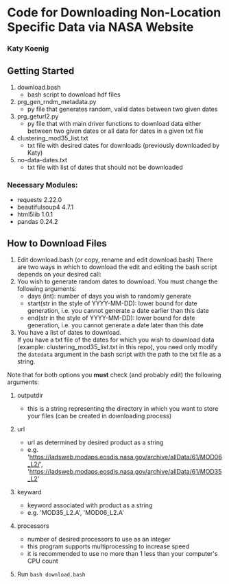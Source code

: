 # Code for Downloading Non-Location Specific Data via NASA Website

### Katy Koenig

## Getting Started
1. download.bash
	* bash script to download hdf files
2. prg_gen_rndm_metadata.py
	* py file that generates random, valid dates between two given dates
3. prg_geturl2.py
	* py file that with main driver functions to download data either between two given dates or all data for dates in a given txt file
4. clustering_mod35_list.txt
	* txt file with desired dates for downloads (previously downloaded by Katy)
5. no-data-dates.txt
	* txt file with list of dates that should not be downloaded

### Necessary Modules:

* requests 2.22.0
* beautifulsoup4 4.7.1
* html5lib 1.0.1
* pandas 0.24.2

## How to Download Files

1. Edit download.bash (or copy, rename and edit download.bash)
 There are two ways in which to download the edit and editing the bash script depends on your desired call:
 1. You wish to generate random dates to download.
 	You must change the following arguments:
	* days (int): number of days you wish to randomly generate
	* start(str in the style of YYYY-MM-DD): lower bound for date generation, i.e. you cannot generate a date earlier than this date
	* end(str in the style of YYYY-MM-DD): lower bound for date generation, i.e. you cannot generate a date later than this date
 2. You have a list of dates to download. <br />
 	If you have a txt file of the dates for which you wish to download data (example: clustering_mod35_list.txt in this repo), you need only modify the `datedata` argument in the bash script with the path to the txt file as a string.

 Note that for both options you **must** check (and probably edit) the following arguments:
 1. outputdir
 	* this is a string representing the directory in which you want to store your files (can be created in downloading process)
 2. url
 	* url as determined by desired product as a string
 	* e.g. 'https://ladsweb.modaps.eosdis.nasa.gov/archive/allData/61/MOD06_L2/', 'https://ladsweb.modaps.eosdis.nasa.gov/archive/allData/61/MOD35_L2'
 3. keyward
 	* keyword associated with product as a string
 	* e.g. 'MOD35_L2.A', 'MOD06_L2.A'
 4. processors
 	* number of desired processors to use as an integer
 	* this program supports multiprocessing to increase speed
 	* it is recommended to use no more than 1 less than your computer's CPU count

2. Run `bash download.bash`
